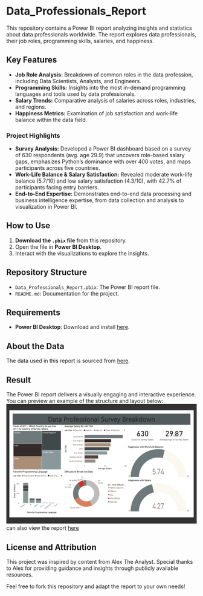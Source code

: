 # Data_Professionals_Report

This repository contains a Power BI report analyzing insights and statistics about data professionals worldwide. The report explores data professionals, their job roles, programming skills, salaries, and happiness.

## Key Features
- **Job Role Analysis:** Breakdown of common roles in the data profession, including Data Scientists, Analysts, and Engineers.
- **Programming Skills:** Insights into the most in-demand programming languages and tools used by data professionals.
- **Salary Trends:** Comparative analysis of salaries across roles, industries, and regions.
- **Happiness Metrics:** Examination of job satisfaction and work-life balance within the data field.

### Project Highlights
- **Survey Analysis:** Developed a Power BI dashboard based on a survey of 630 respondents (avg. age 29.9) that uncovers role-based salary gaps, emphasizes Python’s dominance with over 400 votes, and maps participants across five countries.
- **Work-Life Balance & Salary Satisfaction:** Revealed moderate work-life balance (5.7/10) and low salary satisfaction (4.3/10), with 42.7% of participants facing entry barriers.
- **End-to-End Expertise:** Demonstrates end-to-end data processing and business intelligence expertise, from data collection and analysis to visualization in Power BI.


## How to Use
1. **Download the `.pbix` file** from this repository.
2. Open the file in **Power BI Desktop**.
3. Interact with the visualizations to explore the insights.

## Repository Structure
- `Data_Professionals_Report.pbix`: The Power BI report file.
- `README.md`: Documentation for the project.

## Requirements
- **Power BI Desktop**: Download and install [here](https://powerbi.microsoft.com/desktop/).

## About the Data
The data used in this report is sourced from [here](https://github.com/AlexTheAnalyst/Power-BI/blob/main/Power%20BI%20-%20Final%20Project.xlsx).

## Result
The Power BI report delivers a visually engaging and interactive experience. You can preview an example of the structure and layout below:
![Power BI - Project Report](https://github.com/AsuquoAA/Data_Professionals_Report/blob/main/Screenshot%202025-01-11%20at%2007.24.56.png)
can also view the report [here](https://github.com/AsuquoAA/Data_Professionals_Report/blob/main/FirstBIProject.pdf)

## License and Attribution
This project was inspired by content from Alex The Analyst. Special thanks to Alex for providing guidance and insights through publicly available resources.

Feel free to fork this repository and adapt the report to your own needs!

